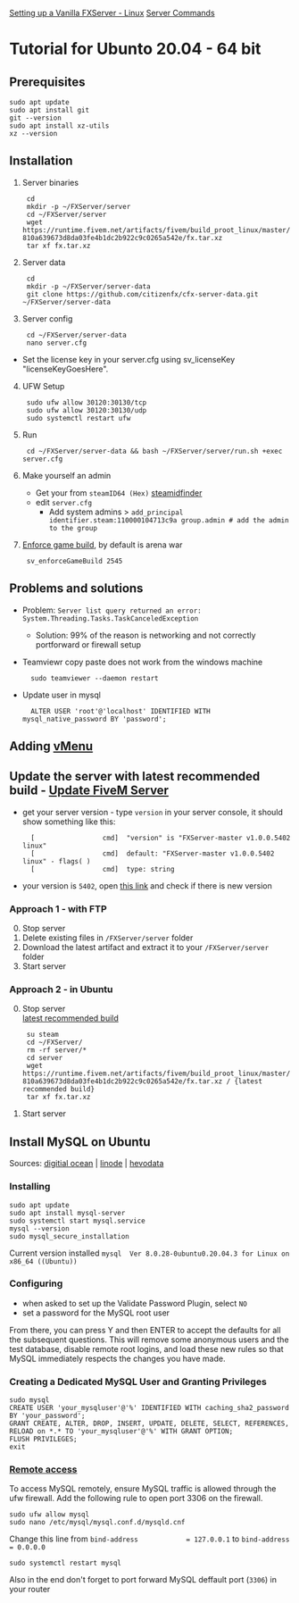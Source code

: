 [Setting up a Vanilla FXServer - Linux](https://docs.fivem.net/docs/server-manual/setting-up-a-server-vanilla/#linux)
[Server Commands](https://docs.fivem.net/docs/server-manual/server-commands/)

# Tutorial for Ubunto 20.04 - 64 bit

## Prerequisites

    sudo apt update
    sudo apt install git
    git --version
    sudo apt install xz-utils
    xz --version

## Installation
1. Server binaries

        cd
        mkdir -p ~/FXServer/server
        cd ~/FXServer/server
        wget https://runtime.fivem.net/artifacts/fivem/build_proot_linux/master/5402-810a639673d8da03fe4b1dc2b922c9c0265a542e/fx.tar.xz
        tar xf fx.tar.xz

2. Server data

        cd
        mkdir -p ~/FXServer/server-data
        git clone https://github.com/citizenfx/cfx-server-data.git ~/FXServer/server-data
        
3. Server config

        cd ~/FXServer/server-data
        nano server.cfg

- Set the license key in your server.cfg using sv_licenseKey "licenseKeyGoesHere".

4. UFW Setup

        sudo ufw allow 30120:30130/tcp
        sudo ufw allow 30120:30130/udp
        sudo systemctl restart ufw

5. Run 

        cd ~/FXServer/server-data && bash ~/FXServer/server/run.sh +exec server.cfg

6. Make yourself an admin

    - Get your from `steamID64 (Hex)` [steamidfinder](https://www.steamidfinder.com/)
    - edit `server.cfg`
        - Add system admins > `add_principal identifier.steam:110000104713c9a group.admin # add the admin to the group`

7. [Enforce game build](https://docs.fivem.net/docs/server-manual/server-commands/#sv_enforcegamebuild-build), by default is arena war

        sv_enforceGameBuild 2545

## Problems and solutions
- Problem: `Server list query returned an error: System.Threading.Tasks.TaskCanceledException`
  - Solution: 99% of the reason is networking and not correctly portforward or firewall setup
- Teamviewr copy paste does not work from the windows machine
        
        sudo teamviewer --daemon restart

- Update user in mysql

        ALTER USER 'root'@'localhost' IDENTIFIED WITH mysql_native_password BY 'password';




## Adding [vMenu](https://docs.vespura.com/vmenu/installation/)

## Update the server with latest recommended build - [Update FiveM Server](https://forum.cfx.re/t/update-fivem-server/241474)
- get your server version - type `version` in your server console, it should show something like this:

        [                 cmd]  "version" is "FXServer-master v1.0.0.5402 linux"
        [                 cmd]  default: "FXServer-master v1.0.0.5402 linux" - flags( )
        [                 cmd]  type: string

- your version is `5402`, open [this link](https://runtime.fivem.net/artifacts/fivem/build_proot_linux/master/) and check if there is new version

### Approach 1 - with FTP
0. Stop server   
1. Delete existing files in `/FXServer/server` folder
2. Download the latest artifact and extract it to your `/FXServer/server` folder
3. Start server
### Approach 2 - in Ubuntu
0. Stop server  
[latest recommended build](https://runtime.fivem.net/artifacts/fivem/build_proot_linux/master/)

        su steam
        cd ~/FXServer/
        rm -rf server/*
        cd server
        wget https://runtime.fivem.net/artifacts/fivem/build_proot_linux/master/5402-810a639673d8da03fe4b1dc2b922c9c0265a542e/fx.tar.xz / {latest recommended build}
        tar xf fx.tar.xz

1. Start server

## Install MySQL on Ubuntu
Sources:
[digitial ocean](https://www.digitalocean.com/community/tutorials/how-to-install-mysql-on-ubuntu-20-04) |
[linode](https://www.linode.com/docs/guides/installing-and-configuring-mysql-on-ubuntu-2004/) | 
[hevodata](https://hevodata.com/learn/installing-mysql-on-ubuntu-20-04/)
### Installing
    sudo apt update
    sudo apt install mysql-server
    sudo systemctl start mysql.service
    mysql --version
    sudo mysql_secure_installation

Current version installed `mysql  Ver 8.0.28-0ubuntu0.20.04.3 for Linux on x86_64 ((Ubuntu))`

### Configuring
- when asked to set up the Validate Password Plugin, select `NO`
- set a password for the MySQL root user

From there, you can press Y and then ENTER to accept the defaults for all the subsequent questions. This will remove some anonymous users and the test database, disable remote root logins, and load these new rules so that MySQL immediately respects the changes you have made.

### Creating a Dedicated MySQL User and Granting Privileges
    sudo mysql
    CREATE USER 'your_mysqluser'@'%' IDENTIFIED WITH caching_sha2_password BY 'your_password';
    GRANT CREATE, ALTER, DROP, INSERT, UPDATE, DELETE, SELECT, REFERENCES, RELOAD on *.* TO 'your_mysqluser'@'%' WITH GRANT OPTION;
    FLUSH PRIVILEGES;
    exit

### [Remote access](https://www.digitalocean.com/community/tutorials/how-to-allow-remote-access-to-mysql)
To access MySQL remotely, ensure MySQL traffic is allowed through the ufw firewall. Add the following rule to open port 3306 on the firewall.
   
    sudo ufw allow mysql
    sudo nano /etc/mysql/mysql.conf.d/mysqld.cnf

Change this line from `bind-address            = 127.0.0.1`  to `bind-address            = 0.0.0.0`

    sudo systemctl restart mysql

Also in the end don't forget to port forward MySQL deffault port (`3306`) in your router



